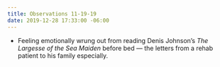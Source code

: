 ```yaml
---
title: Observations 11-19-19
date: 2019-12-28 17:33:00 -06:00
---
```


- Feeling emotionally wrung out from reading Denis Johnson’s *The Largesse of the Sea Maiden* before bed — the letters from a rehab patient to his family especially.